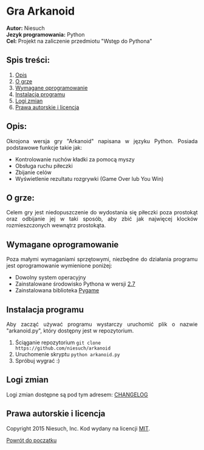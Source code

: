 # Gra Arkanoid
<b>Autor:</b> Niesuch <br />
<b>Jezyk programowania:</b> Python <br />
<b>Cel:</b> Projekt na zaliczenie przedmiotu "Wstęp do Pythona"  <br />

## Spis treści:
1. [Opis](https://github.com/niesuch/arkanoid#opis)
2. [O grze](https://github.com/niesuch/arkanoid#o-grze)
3. [Wymagane oprogramowanie](https://github.com/niesuch/arkanoid#wymagane-oprogramowanie)
4. [Instalacja programu](https://github.com/niesuch/arkanoid#instalacja-programu)
5. [Logi zmian](https://github.com/niesuch/arkanoid#logi-zmian)
6. [Prawa autorskie i licencja](https://github.com/niesuch/arkanoid#prawa-autorskie-i-licencja)

## Opis:
<p align="justify"> Okrojona wersja gry "Arkanoid" napisana w języku Python. Posiada podstawowe funkcje takie jak: </p>

* Kontrolowanie ruchów kładki za pomocą myszy 
* Obsługa ruchu piłeczki
* Zbijanie celów
* Wyświetlenie rezultatu rozgrywki (Game Over lub You Win)

## O grze:
<p align="justify">Celem gry jest niedopuszczenie do wydostania się piłeczki poza prostokąt oraz odbijanie jej w taki sposób, aby zbić jak najwięcej klocków rozmieszczonych wewnątrz prostokąta.</p>

## Wymagane oprogramowanie
<p align="justify">Poza małymi wymaganiami sprzętowymi, niezbędne do działania programu jest oprogramowanie wymienione poniżej: </p>

* Dowolny system operacyjny 
* Zainstalowane środowisko Pythona w wersji [2.7](https://www.python.org/download/releases/2.7/)
* Zainstalowana biblioteka [Pygame](http://www.pygame.org/news.html)

## Instalacja programu
<p align="justify">Aby zacząć używać programu wystarczy uruchomić plik o nazwie "arkanoid.py", który dostępny jest w repozytorium. </p>

1. Ściąganie repozytorium
    `git clone https://github.com/niesuch/arkanoid`
2. Uruchomenie skryptu
    `python arkanoid.py`
3. Spróbuj wygrać :)

## Logi zmian
Logi zmian dostępne są pod tym adresem: [CHANGELOG](https://github.com/niesuch/arkanoid/releases)

## Prawa autorskie i licencja
Copyright 2015 Niesuch, Inc. Kod wydany na licencji [MIT](https://github.com/niesuch/arkanoid/blob/master/LICENSE.md).

[Powrót do początku](https://github.com/niesuch/arkanoid/blob/master/README.md#gra-arkanoid)
